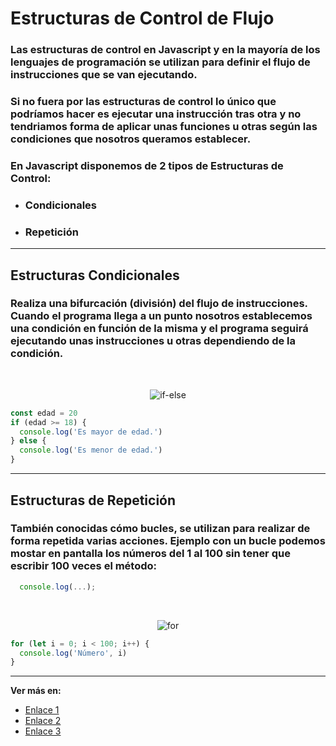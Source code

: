 # Estructuras de Control de Flujo
### Las estructuras de control en Javascript y en la mayoría de los lenguajes de programación se utilizan para definir el flujo de instrucciones que se van ejecutando.

### Si no fuera por las estructuras de control lo único que podríamos hacer es ejecutar una instrucción tras otra y no tendriamos forma de aplicar unas funciones u otras según las condiciones que nosotros queramos establecer.

### En Javascript disponemos de 2 tipos de Estructuras de Control:

- ### Condicionales
- ### Repetición

---

## Estructuras Condicionales
### Realiza una bifurcación (división) del flujo de instrucciones. Cuando el programa llega a un punto nosotros establecemos una condición en función de la misma y el programa seguirá ejecutando unas instrucciones u otras dependiendo de la condición.

<br>

<p align='center'>
  <img src='https://miro.medium.com/max/450/0*pJGs3sAkayYz3F-F' alt='if-else'>
</p>

```js
const edad = 20
if (edad >= 18) {
  console.log('Es mayor de edad.')
} else {
  console.log('Es menor de edad.')
}
```

---

## Estructuras de Repetición
### También conocidas cómo bucles, se utilizan para realizar de forma repetida varias acciones. Ejemplo con un bucle podemos mostar en pantalla los números del 1 al 100 sin tener que escribir 100 veces el método:

```javascript
  console.log(...);
```

<br>

<p align='center'>
  <img src='https://miro.medium.com/max/1400/0*SRjOU9KxktHVIJ_d' alt='for'>
</p>

```js
for (let i = 0; i < 100; i++) {
  console.log('Número', i)
}
```

---

**Ver más en:**
- [Enlace 1](https://developer.mozilla.org/es/docs/Web/JavaScript/Guide/Control_flow_and_error_handling)
- [Enlace 2](https://vanessamarely.medium.com/estructuras-de-control-de-flujo-en-javascript-c848337a5c02)
- [Enlace 3](https://arielfuggini.com/javascript-definitivo-vol1/control-de-flujo/)
